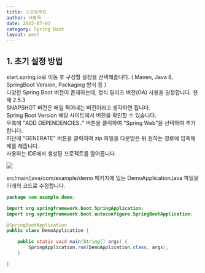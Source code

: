 ```yaml
---
title: 스프링부트
author: 서동욱
date: 2022-07-03
category: Spring Boot
layout: post
---
```


## **1. 초기 설정 방법**
start.spring.io로 이동 후 구성할 설정을 선택해줍니다. ( Maven, Java 8, SpringBoot Version, Packaging 방식 등 )   
다양한 Spring Boot 버전이 존재하는데, 정식 릴리즈 버전(GA) 사용을 권장합니다. 현재 2.5.3   
SNAPSHOT 버전은 매일 찍어내는 버전이라고 생각하면 됩니다.   
Spring Boot Version 해당 사이트에서 버전을 확인할 수 있습니다.   
우측에 "ADD DEPENDENCIES.." 버튼을 클릭하여 "Spring Web"을 선택하여 추가합니다.   
하단에 "GENERATE" 버튼을 클릭하여 zip 파일을 다운받은 뒤 원하는 경로에 압축해제를 해줍니다.   
사용하는 IDE에서 생성된 프로젝트를 열어줍니다.

![](https://blog.kakaocdn.net/dn/cpnDPf/btrb8hLdnji/BEt0B9FlkEcKnKQptK5UU1/img.png)

src/main/java/com/example/demo 패키지에 있는 DemoApplication.java 파일을 아래의 코드로 수정합니다.
```java
package com.example.demo;

import org.springframework.boot.SpringApplication;
import org.springframework.boot.autoconfigure.SpringBootApplication;

@SpringBootApplication
public class DemoApplication {

	public static void main(String[] args) {
		SpringApplication.run(DemoApplication.class, args);
	}

}
```